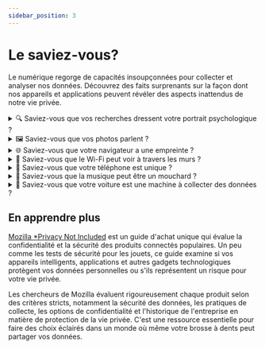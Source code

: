 ```yaml
---
sidebar_position: 3
---
```


# Le saviez-vous?

Le numérique regorge de capacités insoupçonnées pour collecter et analyser nos données. Découvrez des faits surprenants sur la façon dont nos appareils et applications peuvent révéler des aspects inattendus de notre vie privée.

<details>
<summary>🔍 Saviez-vous que vos recherches dressent votre portrait psychologique ?</summary>

Les moteurs de recherche conservent l'historique de toutes vos requêtes pour créer votre profil psychologique détaillé. Vos questions, vos doutes, vos intérêts les plus intimes : tout est analysé pour prédire votre personnalité, votre état d'esprit et même vos problèmes de santé. 

Cette pratique s'étend maintenant aux chatbots et aux modèles d'intelligence artificielle, qui peuvent analyser vos conversations pour comprendre vos opinions, vos biais et vos vulnérabilités. Un chercheur peut déduire votre profil politique, votre niveau d'anxiété ou vos problèmes personnels simplement en analysant la façon dont vous formulez vos questions.

[Source](https://www.sciencedirect.com/science/article/abs/pii/S0191886917307328)

</details>

<details>
<summary>🖼️ Saviez-vous que vos photos parlent ?</summary>

Chaque photo numérique contient des métadonnées EXIF qui racontent son histoire : la date, l'heure, le modèle d'appareil utilisé, et souvent même les coordonnées GPS exactes de la prise de vue. Ces informations restent attachées à la photo quand vous la partagez, sauf si vous les supprimez explicitement.

[Source](https://en.wikipedia.org/wiki/Exif)

</details>

<details>
<summary>🌐 Saviez-vous que votre navigateur a une empreinte ?</summary>

La combinaison de votre navigateur, système d'exploitation, extensions installées, et même la liste de vos polices de caractères crée une «empreinte de navigateur» souvent unique. Sur des millions d'utilisateurs, il est rare que deux personnes aient exactement la même configuration.

[Source](https://amiunique.org)

</details>

<details>
<summary>📶 Saviez-vous que le Wi-Fi peut voir à travers les murs ?</summary>

Les fluctuations des signaux Wi-Fi peuvent être utilisées pour détecter les mouvements dans une pièce, même à travers les murs. Cette technique, appelée «Wi-Fi sensing», peut déterminer le nombre de personnes présentes et leurs déplacements, uniquement en analysant les perturbations du signal Wi-Fi.

[Source](https://www.technologyreview.com/2024/02/27/1088154/wifi-sensing-tracking-movements/)

</details>

<details>
<summary>📱 Saviez-vous que votre téléphone est unique ?</summary>

L'accéléromètre de votre téléphone a de minuscules imperfections de fabrication qui le rendent unique, comme une empreinte digitale. Ces variations microscopiques peuvent être utilisées pour identifier et tracer votre appareil, même si vous désactivez le GPS et changez votre adresse IP.

[Source](https://www.cs.umd.edu/~nirupam/images/2_publication/papers/AccelPrint_NDSS14_nirupam.pdf)

</details>

<details>
<summary>🎵 Saviez-vous que la musique peut être un mouchard ?</summary>

Des fréquences ultrasonores inaudibles peuvent être cachées dans la musique ou les publicités. Ces «balises audio» permettent aux applications d'identifier ce que vous écoutez, où vous êtes, et même de communiquer entre appareils sans que vous ne vous en rendiez compte.

[Source](https://www.theverge.com/2016/3/18/11261000/ftc-silverpush-device-tracking-ftc-warnings)

</details>

<details>
<summary>🚗 Saviez-vous que votre voiture est une machine à collecter des données ?</summary>

Les voitures modernes sont les pires produits jamais évalués par Mozilla en matière de protection de la vie privée. Elles collectent une quantité massive de données personnelles : votre voix, votre localisation précise, vos habitudes de conduite, votre poids sur le siège, votre comportement avec votre téléphone, et même des données biométriques. La plupart des constructeurs se réservent le droit de vendre ces informations, de les partager avec des tiers, et même de les utiliser pour du marketing ciblé.

[Source](https://foundation.mozilla.org/en/privacynotincluded/articles/its-official-cars-are-the-worst-product-category-we-have-ever-reviewed-for-privacy/)

</details>

## En apprendre plus

[Mozilla *Privacy Not Included](https://foundation.mozilla.org/en/privacynotincluded/) est un guide d'achat unique qui évalue la confidentialité et la sécurité des produits connectés populaires. Un peu comme les tests de sécurité pour les jouets, ce guide examine si vos appareils intelligents, applications et autres gadgets technologiques protègent vos données personnelles ou s'ils représentent un risque pour votre vie privée. 

Les chercheurs de Mozilla évaluent rigoureusement chaque produit selon des critères stricts, notamment la sécurité des données, les pratiques de collecte, les options de confidentialité et l'historique de l'entreprise en matière de protection de la vie privée. C'est une ressource essentielle pour faire des choix éclairés dans un monde où même votre brosse à dents peut partager vos données.